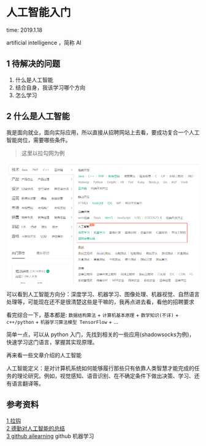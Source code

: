 # 人工智能入门

time: 2019.1.18

artificial intelligence ，简称 AI

## 1 待解决的问题

1. 什么是人工智能
2. 结合自身，我该学习哪个方向
3. 怎么学习

## 2 什么是人工智能

我是面向就业，面向实际应用，所以直接从招聘网站上去看，要成功复合一个人工智能岗位，需要哪些条件。

> 这里以拉勾网为例

![artificialIntelligence](../images/artificialIntelligence.png)

可以看到人工智能方向分：深度学习、机器学习、图像处理、机器视觉、自然语言处理等，可能现在还不是很清楚这些是干嘛的，我再点进去看，看他的招聘要求  

看完综合一下，基本都是: `数据结构算法` + `计算机基本原理` + `数学知识(不详)` + `c++/python` + `机器学习算法模型 TensorFlow` + ...

简单一点，可以从 python 入门，先找到相关的一些应用(shadowsocks为例)，快速学习这门语言，掌握其实现原理。

再来看一些文章介绍的人工智能

人工智能定义：是对计算机系统如何能够履行那些只有依靠人类智慧才能完成的任务的理论研究。例如，视觉感知、语音识别、在不确定条件下做出决策、学习、还有语言翻译等。

## 参考资料

[1 拉钩](https://www.lagou.com/)  
[2 德勤对人工智能的总结](https://www.roboticschina.com/news/201705191455.html)  
[3 github ailearning](https://github.com/apachecn/AiLearning) github 机器学习  
